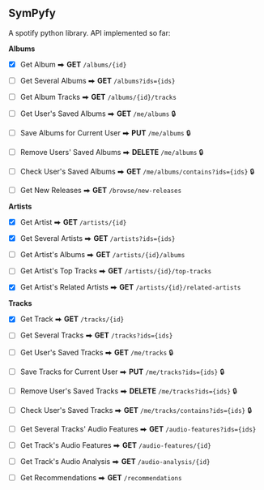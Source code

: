 ## SymPyfy ##

A spotify python library.
API implemented so far:


**Albums**
- [x] Get Album ⮕ **GET** `/albums/{id}`
- [ ] Get Several Albums ⮕ **GET** `/albums?ids={ids}`
- [ ] Get Album Tracks ⮕ **GET** `/albums/{id}/tracks`
- [ ] Get User's Saved Albums ⮕ **GET** `/me/albums` 🔒
- [ ] Save Albums for Current User ⮕ **PUT** `/me/albums` 🔒
- [ ] Remove Users' Saved Albums ⮕ **DELETE** `/me/albums` 🔒
- [ ] Check User's Saved Albums ⮕ **GET** `/me/albums/contains?ids={ids}` 🔒
- [ ] Get New Releases ⮕ **GET** `/browse/new-releases`


**Artists**
- [x] Get Artist ⮕ **GET** `/artists/{id}`
- [x] Get Several Artists ⮕ **GET** `/artists?ids={ids}`
- [ ] Get Artist's Albums ⮕ **GET** `/artists/{id}/albums`
- [ ] Get Artist's Top Tracks ⮕ **GET** `/artists/{id}/top-tracks`
- [x] Get Artist's Related Artists ⮕ **GET** `/artists/{id}/related-artists`


**Tracks**
- [x] Get Track ⮕ **GET** `/tracks/{id}`
- [ ] Get Several Tracks ⮕ **GET** `/tracks?ids={ids}`
- [ ] Get User's Saved Tracks ⮕ **GET** `/me/tracks` 🔒
- [ ] Save Tracks for Current User ⮕ **PUT** `/me/tracks?ids={ids}` 🔒
- [ ] Remove User's Saved Tracks ⮕ **DELETE** `/me/tracks?ids={ids}` 🔒
- [ ] Check User's Saved Tracks ⮕ **GET** `/me/tracks/contains?ids={ids}` 🔒
- [ ] Get Several Tracks' Audio Features ⮕ **GET** `/audio-features?ids={ids}`
- [ ] Get Track's Audio Features ⮕ **GET** `/audio-features/{id}`
- [ ] Get Track's Audio Analysis ⮕ **GET** `/audio-analysis/{id}`
- [ ] Get Recommendations ⮕ **GET** `/recommendations`



